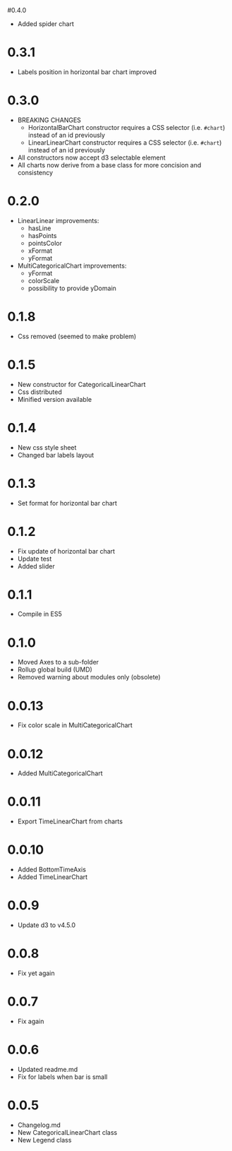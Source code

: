 #0.4.0
* Added spider chart

# 0.3.1
* Labels position in horizontal bar chart improved

# 0.3.0
* BREAKING CHANGES
  * HorizontalBarChart constructor requires a CSS selector (i.e. `#chart`) instead of an id previously
  * LinearLinearChart constructor requires a CSS selector (i.e. `#chart`) instead of an id previously
* All constructors now accept d3 selectable element
* All charts now derive from a base class for more concision and consistency

# 0.2.0
* LinearLinear improvements:
  * hasLine
  * hasPoints
  * pointsColor
  * xFormat
  * yFormat
* MultiCategoricalChart improvements:
  * yFormat
  * colorScale
  * possibility to provide yDomain

# 0.1.8
* Css removed (seemed to make problem)

# 0.1.5
* New constructor for CategoricalLinearChart
* Css distributed
* Minified version available

# 0.1.4
* New css style sheet
* Changed bar labels layout

# 0.1.3
* Set format for horizontal bar chart

# 0.1.2
* Fix update of horizontal bar chart
* Update test
* Added slider

# 0.1.1
* Compile in ES5

# 0.1.0
* Moved Axes to a sub-folder
* Rollup global build (UMD)
* Removed warning about modules only (obsolete)

# 0.0.13
* Fix color scale in MultiCategoricalChart

# 0.0.12
* Added MultiCategoricalChart

# 0.0.11
* Export TimeLinearChart from charts

# 0.0.10
* Added BottomTimeAxis
* Added TimeLinearChart

# 0.0.9
* Update d3 to v4.5.0

# 0.0.8
* Fix yet again

# 0.0.7
* Fix again

# 0.0.6
* Updated readme.md
* Fix for labels when bar is small

# 0.0.5
* Changelog.md
* New CategoricalLinearChart class
* New Legend class